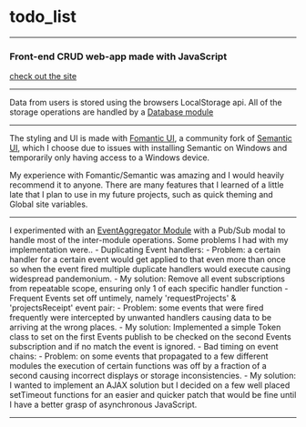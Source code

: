  # todo_list
 ---
 ### Front-end CRUD web-app made with JavaScript

 [check out the site](https://kiizerd.github.io/todo_list/dist/)

 ---

  Data from users is stored using the browsers LocalStorage api.
  All of the storage operations are handled by a [Database module](https://github.com/kiizerd/todo_list/blob/main/src/database.js) 

 ---

  The styling and UI is made with [Fomantic UI](https://fomantic-ui.com/), a community fork of [Semantic UI](https://semantic-ui.com/), which I choose due to issues with installing Semantic on Windows and temporarily only having access to a Windows device.

  My experience with Fomantic/Semantic was amazing and I would heavily recommend it to anyone. 
  There are many features that I learned of a little late that I plan to use in my future projects, such as quick theming and Global site variables.

 ---

  I experimented with an [EventAggregator Module](https://github.com/kiizerd/todo_list/blob/main/src/events.js) with a Pub/Sub modal to handle most of the inter-module operations.
  Some problems I had with my implementation were..
    - Duplicating Event handlers:
     - Problem: a certain handler for a certain event would get applied to that even more than once so when the event fired multiple duplicate handlers would execute causing widespread pandemonium.
     - My solution: Remove all event subscriptions from repeatable scope, ensuring only 1 of each specific handler function
    - Frequent Events set off untimely, namely 'requestProjects' & 'projectsReceipt' event pair:
      - Problem: some events that were fired frequently were intercepted by unwanted handlers causing data to be arriving at the wrong places.
      - My solution: Implemented a simple Token class to set on the first Events publish to be checked on the second Events subscription and if no match the event is ignored.
    - Bad timing on event chains:
      - Problem: on some events that propagated to a few different modules the execution of certain functions was off by a fraction of a second causing incorrect displays or storage inconsistencies.
      - My solution: I wanted to implement an AJAX solution but I decided on a few well placed setTimeout functions for an easier and quicker patch that would be fine until I have a better grasp of asynchronous JavaScript.

 ---
    
